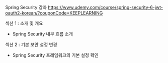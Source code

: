 Spring Security 강좌   https://www.udemy.com/course/spring-security-6-jwt-oauth2-korean/?couponCode=KEEPLEARNING

섹션 1 : 소개 및 개요

- Spring Security 내부 흐름 소개
  
섹션 2 : 기본 보안 설정 변경

- Spring Security 프레임워크의 기본 설정 확인
